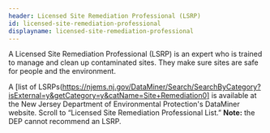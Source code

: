 ```yaml
---
header: Licensed Site Remediation Professional (LSRP)
id: licensed-site-remediation-professional
displayname: licensed-site-remediation-professional
---
```

 A Licensed Site Remediation Professional (LSRP) is an expert who is trained to manage and clean up contaminated sites. They make sure sites are safe for people and the environment. 

A [list of LSRPs(https://njems.nj.gov/DataMiner/Search/SearchByCategory?isExternal=y&getCategory=y&catName=Site+Remediation0] is available at the New Jersey Department of Environmental Protection's DataMiner website. Scroll to “Licensed Site Remediation Professional List.”  **Note:** the DEP cannot recommend an LSRP.